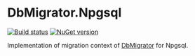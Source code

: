 # DbMigrator.Npgsql

[![Build status](https://ci.appveyor.com/api/projects/status/voyg7fjb5avser96?svg=true)](https://ci.appveyor.com/project/Altafard/dbmigrator-npgsql) [![NuGet version](https://badge.fury.io/nu/AltaDigital.DbMigrator.Npgsql.svg)](https://badge.fury.io/nu/AltaDigital.DbMigrator.Npgsql)

Implementation of migration context of [DbMigrator](https://github.com/Altafard/DbMigrator) for Npgsql.
